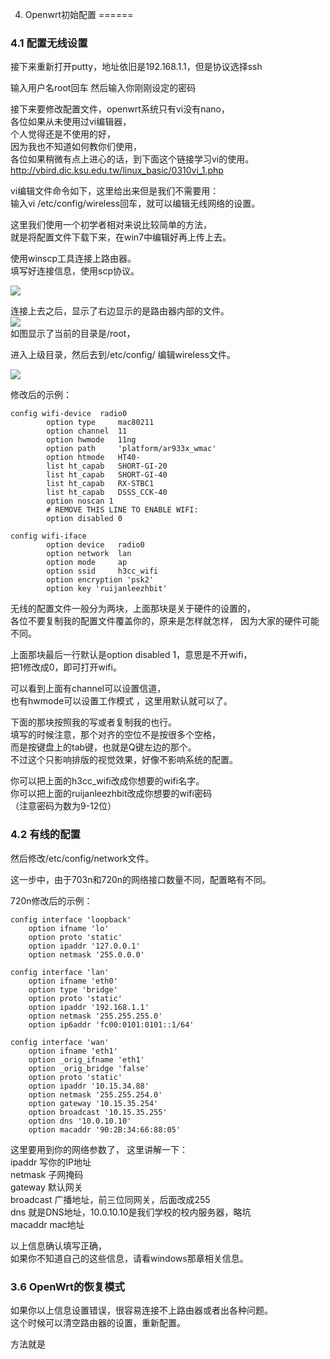 4. Openwrt初始配置
======

### 4.1 配置无线设置
接下来重新打开putty，地址依旧是192.168.1.1，但是协议选择ssh  

输入用户名root回车 然后输入你刚刚设定的密码  

接下来要修改配置文件，openwrt系统只有vi没有nano，  
各位如果从未使用过vi编辑器，  
个人觉得还是不使用的好，  
因为我也不知道如何教你们使用，  
各位如果稍微有点上进心的话，到下面这个链接学习vi的使用。  
http://vbird.dic.ksu.edu.tw/linux_basic/0310vi_1.php

vi编辑文件命令如下，这里给出来但是我们不需要用：  
输入vi /etc/config/wireless回车，就可以编辑无线网络的设置。  

这里我们使用一个初学者相对来说比较简单的方法，  
就是将配置文件下载下来，在win7中编辑好再上传上去。

使用winscp工具连接上路由器。  
填写好连接信息，使用scp协议。  

![](https://raw.github.com/ruijanlee/h3cc/master/h3cc_ruijanlee/_img/c4-01.jpg)  

连接上去之后，显示了右边显示的是路由器内部的文件。  
![](https://raw.github.com/ruijanlee/h3cc/master/h3cc_ruijanlee/_img/c4-02.jpg)  
如图显示了当前的目录是/root， 

进入上级目录，然后去到/etc/config/ 编辑wireless文件。  

![](https://raw.github.com/ruijanlee/h3cc/master/h3cc_ruijanlee/_img/c4-03.jpg)  

修改后的示例：  

```
config wifi-device  radio0
        option type     mac80211
        option channel  11
        option hwmode   11ng
        option path     'platform/ar933x_wmac'
        option htmode   HT40-
        list ht_capab   SHORT-GI-20
        list ht_capab   SHORT-GI-40
        list ht_capab   RX-STBC1
        list ht_capab   DSSS_CCK-40
        option noscan 1
        # REMOVE THIS LINE TO ENABLE WIFI:
        option disabled 0

config wifi-iface
        option device   radio0
        option network  lan
        option mode     ap
        option ssid     h3cc_wifi
        option encryption 'psk2'
        option key 'ruijanleezhbit'
```

无线的配置文件一般分为两块，上面那块是关于硬件的设置的，  
各位不要复制我的配置文件覆盖你的，原来是怎样就怎样， 
因为大家的硬件可能不同。  

上面那块最后一行默认是option disabled 1，意思是不开wifi，  
把1修改成0，即可打开wifi。  

可以看到上面有channel可以设置信道，  
也有hwmode可以设置工作模式 ，这里用默认就可以了。  

下面的那块按照我的写或者复制我的也行。  
填写的时候注意，那个对齐的空位不是按很多个空格，  
而是按键盘上的tab键，也就是Q键左边的那个。  
不过这个只影响排版的视觉效果，好像不影响系统的配置。  

你可以把上面的h3cc_wifi改成你想要的wifi名字。  
你可以把上面的ruijanleezhbit改成你想要的wifi密码   
（注意密码为数为9-12位）

### 4.2 有线的配置

然后修改/etc/config/network文件。  

这一步中，由于703n和720n的网络接口数量不同，配置略有不同。  

720n修改后的示例：  

```
config interface 'loopback'
	option ifname 'lo'
	option proto 'static'
	option ipaddr '127.0.0.1'
	option netmask '255.0.0.0'

config interface 'lan'
	option ifname 'eth0'
	option type 'bridge'
	option proto 'static'
	option ipaddr '192.168.1.1'
	option netmask '255.255.255.0'
	option ip6addr 'fc00:0101:0101::1/64'

config interface 'wan'
	option ifname 'eth1'
	option _orig_ifname 'eth1'
	option _orig_bridge 'false'
	option proto 'static'
	option ipaddr '10.15.34.88'
	option netmask '255.255.254.0'
	option gateway '10.15.35.254'
	option broadcast '10.15.35.255'
	option dns '10.0.10.10'
	option macaddr '90:2B:34:66:88:05'
```

这里要用到你的网络参数了， 这里讲解一下：  
ipaddr 写你的IP地址  
netmask 子网掩码  
gateway 默认网关  
broadcast 广播地址，前三位同网关，后面改成255  
dns 就是DNS地址，10.0.10.10是我们学校的校内服务器，略坑  
macaddr mac地址  

以上信息确认填写正确，  
如果你不知道自己的这些信息，请看windows那章相关信息。 

### 3.6 OpenWrt的恢复模式
如果你以上信息设置错误，很容易连接不上路由器或者出各种问题。  
这个时候可以清空路由器的设置，重新配置。  

方法就是
